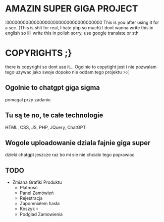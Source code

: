 # AMAZIN SUPER GIGA PROJECT
:00000000000000000000000000000000000
This is you after using it for a sec. (This is shit for real, I hate php so much)
I dont wanna write this in english so illl write this in polish sorry, use google translate or sth

# COPYRIGHTS ;}
there is copyright so dont use it...
Ogolnie to copytight jest i nie pozwalam tego uzywac jako swoje dopoko nie oddam tego projektu >:(

## Ogolnie to chatgpt giga sigma
pomagal przy zadaniu

## Tu są te no, te  całe technologie

HTML, CSS, JS, PHP, JQuery, ChatGPT

## Wogole uploadowanie dziala fajnie giga super
dzieki chatgpt jeszcze raz bo mi sie nie chcialo tego poprawiac

## TODO
  - Zmiana Grafiki Produktu
	- Płatność
	- Panel Zamówień
	- Rejestracja
	- Zapomniałem hasła
	- Koszyk 💀
	- Podglad Zamowienia
